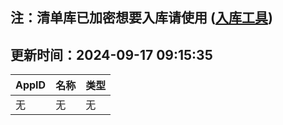 ## 注：清单库已加密想要入库请使用 ([入库工具](https://github.com/BlankTMing/ManifestAutoUpdate/releases))

## 更新时间：2024-09-17 09:15:35
| AppID | 名称 | 类型  |
| :-------------------- | :----------------------------- | :----------- |
| 无 | 无 | 无 |
